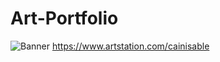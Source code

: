 # Art-Portfolio


![Banner](https://github.com/user-attachments/assets/47a8ad44-8140-4dec-9139-7c0047b46180)
https://www.artstation.com/cainisable


